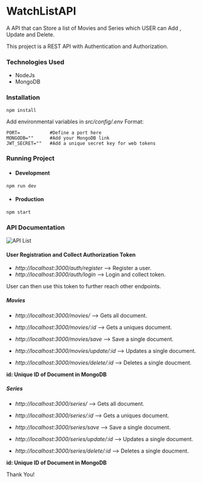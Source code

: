 # WatchListAPI #
A API that can Store a list of Movies and Series which USER can Add , Update and Delete. 

This project is a REST API with Authentication and Authorization.

### Technologies Used ###
* NodeJs
* MongoDB

### Installation ###
```console
npm install
```
Add environmental variables in *src/config/.env*
Format:
```env
PORT=           #Define a port here
MONGODB=""      #Add your MongoDB link
JWT_SECRET=""   #Add a unique secret key for web tokens
```

### Running Project ##
* #### Development ####
```console
npm run dev
```
* #### Production ####
```console
npm start
```
### API Documentation ###
![API List](https://i.ibb.co/YySqXfw/watchlistapi.png)


#### User Registration and Collect Authorization Token ####
* *http://localhost:3000/auth/register*
--> Register a user.
* *http://localhost:3000/auth/login*
--> Login and collect token.

User can then use this token to further reach other endpoints.

##### Movies #####
* *http://localhost:3000/movies/* 
--> Gets all document.

* *http://localhost:3000/movies/:id* 
--> Gets a uniques document.

* *http://localhost:3000/movies/save*
--> Save a single document.

* *http://localhost:3000/movies/update/:id*
--> Updates a single document.

* *http://localhost:3000/movies/delete/:id*
--> Deletes a single doucment.

**id: Unique ID of Document in MongoDB**

##### Series #####
* *http://localhost:3000/series/* 
--> Gets all document.

* *http://localhost:3000/series/:id* 
--> Gets a uniques document.

* *http://localhost:3000/series/save*
--> Save a single document.

* *http://localhost:3000/series/update/:id*
--> Updates a single document.

* *http://localhost:3000/series/delete/:id*
--> Deletes a single doucment.

**id: Unique ID of Document in MongoDB**

Thank You!